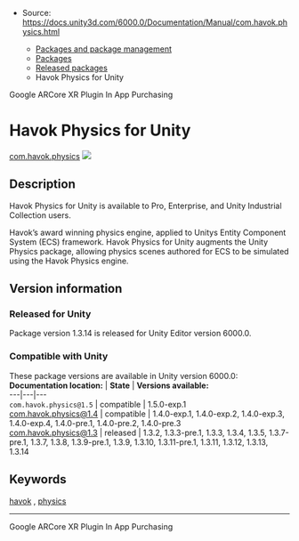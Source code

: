 * Source: https://docs.unity3d.com/6000.0/Documentation/Manual/com.havok.physics.html

  * [Packages and package management](https://docs.unity3d.com/6000.0/Documentation/Manual/PackagesList.html)
  * [Packages](https://docs.unity3d.com/6000.0/Documentation/Manual/Packages-all.html)
  * [Released packages](https://docs.unity3d.com/6000.0/Documentation/Manual/pack-safe.html)
  * Havok Physics for Unity 


[](https://docs.unity3d.com/6000.0/Documentation/Manual/com.unity.xr.arcore.html)
Google ARCore XR Plugin 
[](https://docs.unity3d.com/6000.0/Documentation/Manual/com.unity.purchasing.html)
In App Purchasing 
# Havok Physics for Unity
[com.havok.physics](https://docs.unity3d.com/Packages/com.havok.physics@1.3/manual/index.html) ![](https://docs.unity3d.com/6000.0/Documentation/uploads/Main/iconRel.png)
## Description
Havok Physics for Unity is available to Pro, Enterprise, and Unity Industrial Collection users.  
  
Havok’s award winning physics engine, applied to Unitys Entity Component System (ECS) framework. Havok Physics for Unity augments the Unity Physics package, allowing physics scenes authored for ECS to be simulated using the Havok Physics engine. 
## Version information
### Released for Unity
Package version 1.3.14 is released for Unity Editor version 6000.0.
### Compatible with Unity
These package versions are available in Unity version 6000.0:
**Documentation location:** | **State** | **Versions available:**  
---|---|---  
`com.havok.physics@1.5` | compatible | 1.5.0-exp.1  
[com.havok.physics@1.4](https://docs.unity3d.com/Packages/com.havok.physics@1.4/manual/index.html) | compatible | 1.4.0-exp.1, 1.4.0-exp.2, 1.4.0-exp.3, 1.4.0-exp.4, 1.4.0-pre.1, 1.4.0-pre.2, 1.4.0-pre.3  
[com.havok.physics@1.3](https://docs.unity3d.com/Packages/com.havok.physics@1.3/manual/index.html) | released | 1.3.2, 1.3.3-pre.1, 1.3.3, 1.3.4, 1.3.5, 1.3.7-pre.1, 1.3.7, 1.3.8, 1.3.9-pre.1, 1.3.9, 1.3.10, 1.3.11-pre.1, 1.3.11, 1.3.12, 1.3.13, 1.3.14  
## Keywords
[havok](https://docs.unity3d.com/6000.0/Documentation/Manual/pack-keys.html#havok) , [physics](https://docs.unity3d.com/6000.0/Documentation/Manual/pack-keys.html#physics)
* * *
[](https://docs.unity3d.com/6000.0/Documentation/Manual/com.unity.xr.arcore.html)
Google ARCore XR Plugin 
[](https://docs.unity3d.com/6000.0/Documentation/Manual/com.unity.purchasing.html)
In App Purchasing 
